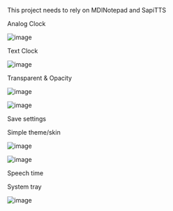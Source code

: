 This project needs to rely on MDINotepad and SapiTTS

Analog Clock

![image](https://github.com/chunmingwang/gdipClock/assets/35757455/ea5b800e-0365-4201-a5d8-0699cdddcc6c)

Text Clock

![image](https://github.com/chunmingwang/gdipClock/assets/35757455/0496775b-64bb-4e3e-8013-2392bece15aa)

Transparent & Opacity

![image](https://github.com/chunmingwang/gdipClock/assets/35757455/ebadccad-de14-4273-8028-6403db9e8311)

![image](https://github.com/chunmingwang/gdipClock/assets/35757455/1bf552dd-4912-4c7a-bcc2-3d573defaf37)

Save settings

Simple theme/skin

![image](https://github.com/chunmingwang/gdipClock/assets/35757455/ca2cce49-85f4-46ba-bf1f-83a3a0f0bb8b)

![image](https://github.com/chunmingwang/gdipClock/assets/35757455/9cffe190-02f6-4681-899a-f10845e0f174)

Speech time

System tray

![image](https://github.com/chunmingwang/gdipClock/assets/35757455/79295999-bdfc-4110-a93d-a7bac928b08e)


